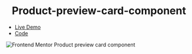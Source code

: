 <h1 align="center"> Product-preview-card-component </h1>

- [Live Demo](https://alaashalaby.github.io/Product-preview-card-component/index.html)
- [Code](https://github.com/alaashalaby/Product-preview-card-component/blob/main/index.html)

![Frontend Mentor Product preview card component](https://user-images.githubusercontent.com/80048047/209605509-9fcd00fd-4d21-4151-90ac-10a6d2b537b1.png)

